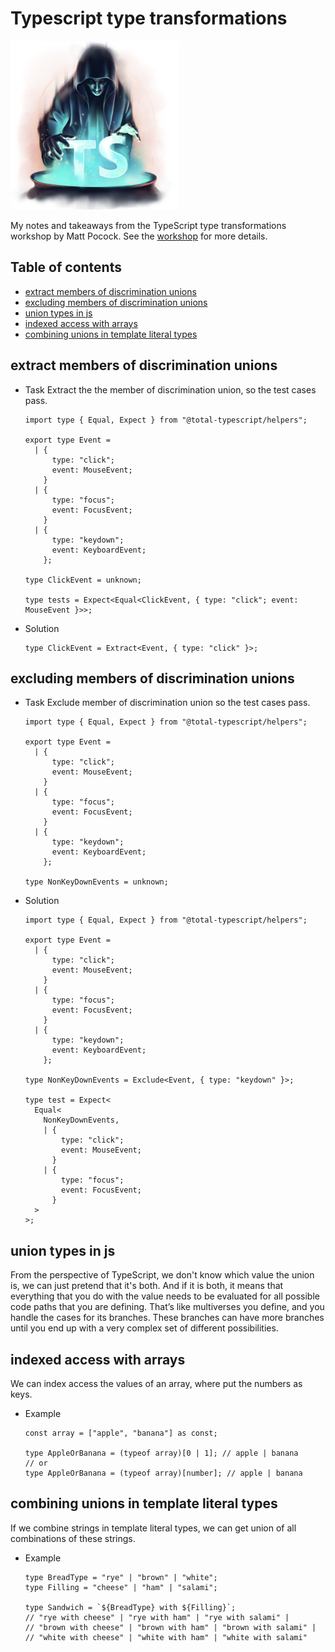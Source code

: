 # Typescript type transformations

![TypeScript type transformations](./assets/logo.png)

My notes and takeaways from the TypeScript type transformations workshop by Matt Pocock. See the [workshop](https://www.totaltypescript.com/workshops/type-transformations) for more details.

## Table of contents

- [extract members of discrimination unions](#extract-members-of-discrimination-unions)
- [excluding members of discrimination unions](#excluding-members-of-discrimination-unions)
- [union types in js](#union-types-in-js)
- [indexed access with arrays](#indexed-access-with-arrays)
- [combining unions in template literal types](#combining-unions-in-template-literal-types)

## extract members of discrimination unions

- Task
  Extract the the member of discrimination union, so the test cases pass.

  ```tsx
  import type { Equal, Expect } from "@total-typescript/helpers";

  export type Event =
    | {
        type: "click";
        event: MouseEvent;
      }
    | {
        type: "focus";
        event: FocusEvent;
      }
    | {
        type: "keydown";
        event: KeyboardEvent;
      };

  type ClickEvent = unknown;

  type tests = Expect<Equal<ClickEvent, { type: "click"; event: MouseEvent }>>;
  ```

- Solution

  ```tsx
  type ClickEvent = Extract<Event, { type: "click" }>;
  ```

## excluding members of discrimination unions

- Task
  Exclude member of discrimination union so the test cases pass.

  ```tsx
  import type { Equal, Expect } from "@total-typescript/helpers";

  export type Event =
    | {
        type: "click";
        event: MouseEvent;
      }
    | {
        type: "focus";
        event: FocusEvent;
      }
    | {
        type: "keydown";
        event: KeyboardEvent;
      };

  type NonKeyDownEvents = unknown;
  ```

- Solution

  ```tsx
  import type { Equal, Expect } from "@total-typescript/helpers";

  export type Event =
    | {
        type: "click";
        event: MouseEvent;
      }
    | {
        type: "focus";
        event: FocusEvent;
      }
    | {
        type: "keydown";
        event: KeyboardEvent;
      };

  type NonKeyDownEvents = Exclude<Event, { type: "keydown" }>;

  type test = Expect<
    Equal<
      NonKeyDownEvents,
      | {
          type: "click";
          event: MouseEvent;
        }
      | {
          type: "focus";
          event: FocusEvent;
        }
    >
  >;
  ```

## union types in js

From the perspective of TypeScript, we don't know which value the union is, we can just pretend that it's both. And if it is both, it means that everything that you do with the value needs to be evaluated for all possible code paths that you are defining. That’s like multiverses you define, and you handle the cases for its branches. These branches can have more branches until you end up with a very complex set of different possibilities.

## indexed access with arrays

We can index access the values of an array, where put the numbers as keys.

- Example

  ```tsx
  const array = ["apple", "banana"] as const;

  type AppleOrBanana = (typeof array)[0 | 1]; // apple | banana
  // or
  type AppleOrBanana = (typeof array)[number]; // apple | banana
  ```

## combining unions in template literal types

If we combine strings in template literal types, we can get union of all combinations of these strings.

- Example

  ```tsx
  type BreadType = "rye" | "brown" | "white";
  type Filling = "cheese" | "ham" | "salami";

  type Sandwich = `${BreadType} with ${Filling}`;
  // "rye with cheese" | "rye with ham" | "rye with salami" |
  // "brown with cheese" | "brown with ham" | "brown with salami" |
  // "white with cheese" | "white with ham" | "white with salami"
  ```
